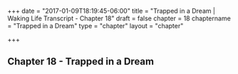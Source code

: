 +++
date = "2017-01-09T18:19:45-06:00"
title = "Trapped in a Dream | Waking Life Transcript - Chapter 18"
draft = false
chapter = 18
chaptername = "Trapped in a Dream"
type = "chapter"
layout = "chapter"

+++

## Chapter 18 - Trapped in a Dream


